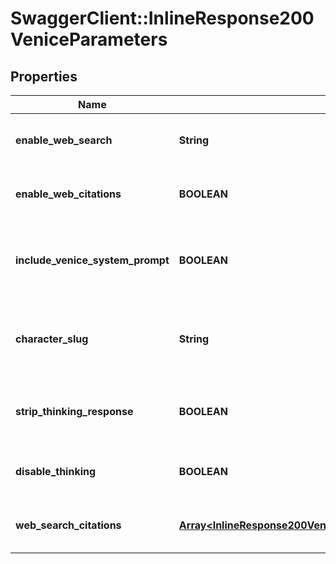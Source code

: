 # SwaggerClient::InlineResponse200VeniceParameters

## Properties
Name | Type | Description | Notes
------------ | ------------- | ------------- | -------------
**enable_web_search** | **String** | Did the request enable web search? | 
**enable_web_citations** | **BOOLEAN** | Did the request enable web citations? | 
**include_venice_system_prompt** | **BOOLEAN** | Did the request include the Venice system prompt? | 
**character_slug** | **String** | The character slug of a public Venice character. | [optional] 
**strip_thinking_response** | **BOOLEAN** | Did the request strip thinking response? | 
**disable_thinking** | **BOOLEAN** | Did the request disable thinking? | 
**web_search_citations** | [**Array&lt;InlineResponse200VeniceParametersWebSearchCitations&gt;**](InlineResponse200VeniceParametersWebSearchCitations.md) | Citations from web search results. | [optional] 

